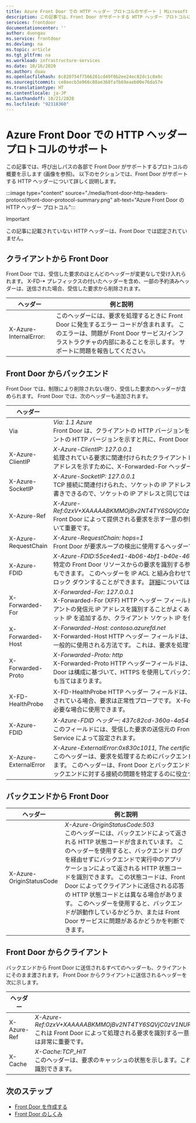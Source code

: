 ```yaml
---
title: Azure Front Door での HTTP ヘッダー プロトコルのサポート | Microsoft Docs
description: この記事では、Front Door がサポートする HTTP ヘッダー プロトコルについて説明します。
services: frontdoor
documentationcenter: ''
author: duongau
ms.service: frontdoor
ms.devlang: na
ms.topic: article
ms.tgt_pltfrm: na
ms.workload: infrastructure-services
ms.date: 10/16/2020
ms.author: duau
ms.openlocfilehash: 6c820754f7566261cd49f0b2ee24ec82dc1c8a9c
ms.sourcegitcommit: ce8eecb3e966c08ae368fafb69eaeb00e76da57e
ms.translationtype: HT
ms.contentlocale: ja-JP
ms.lasthandoff: 10/21/2020
ms.locfileid: "92318360"
---
```

# <a name="protocol-support-for-http-headers-in-azure-front-door"></a>Azure Front Door での HTTP ヘッダー プロトコルのサポート
この記事では、呼び出しパスの各部で Front Door がサポートするプロトコルの概要を示します (画像を参照)。 以下のセクションでは、Front Door がサポートする HTTP ヘッダーについて詳しく説明します。

:::image type="content" source="./media/front-door-http-headers-protocol/front-door-protocol-summary.png" alt-text="Azure Front Door の HTTP ヘッダー プロトコル":::

>[!IMPORTANT]
>この記事に記載されていない HTTP ヘッダーは、Front Door では認定されていません。

## <a name="client-to-front-door"></a>クライアントから Front Door
Front Door では、受信した要求のほとんどのヘッダーが変更なしで受け入れられます。 X-FD-* プレフィックスの付いたヘッダーを含め、一部の予約済みヘッダーは、送信された場合、受信した要求から削除されます。

| ヘッダー  | 例と説明 |
| ------------- | ------------- |
| X-Azure-InternalError:  | このヘッダーには、要求を処理するときに Front Door に発生するエラー コードが含まれます。 このエラーは、問題が Front Door サービス/インフラストラクチャの内部にあることを示します。 サポートに問題を報告してください。  |

## <a name="front-door-to-backend"></a>Front Door からバックエンド

Front Door では、制限により削除されない限り、受信した要求のヘッダーが含められます。 Front Door では、次のヘッダーも追加されます。

| ヘッダー  | 例と説明 |
| ------------- | ------------- |
| Via |  *Via: 1.1 Azure* </br> Front Door は、クライアントの HTTP バージョンを追加し、その後ろに、Via ヘッダーの値として *Azure* を付けます。 このヘッダーは、クライアントの HTTP バージョンを示すと共に、Front Door がクライアントとバックエンドの間での要求の中間受信者となったことを示します。  |
| X-Azure-ClientIP | *X-Azure-ClientIP: 127.0.0.1* </br> 処理されている要求に関連付けられたクライアント IP アドレスを表します。 たとえば、プロキシから送信される要求では、最初の呼び出し元の IP アドレスを示すために、X-Forwarded-For ヘッダーが追加されることがあります。 |
| X-Azure-SocketIP |  *X-Azure-SocketIP: 127.0.0.1* </br> TCP 接続に関連付けられた、ソケットの IP アドレス (現在の要求の送信元) を表します。 要求のクライアント IP アドレスは、ユーザーが任意に上書きできるので、ソケットの IP アドレスと同じではない場合もあります。|
| X-Azure-Ref | *X-Azure-Ref:0zxV+XAAAAABKMMOjBv2NT4TY6SQVjC0zV1NURURHRTA2MTkANDM3YzgyY2QtMzYwYS00YTU0LTk0YzMtNWZmNzA3NjQ3Nzgz* </br> Front Door によって提供される要求を示す一意の参照文字列です。 これは、アクセス ログの検索に使用されるため、トラブルシューティングにおいて重要です。|
| X-Azure-RequestChain |  *X-Azure-RequestChain: hops=1* </br> Front Door が要求ループの検出に使用するヘッダーであり、ユーザーはそれに対する依存関係を取得することはできません。 |
| X-Azure-FDID | *X-Azure-FDID:55ce4ed1-4b06-4bf1-b40e-4638452104da* <br/> 特定の Front Door リソースからの要求を識別する参照文字列です。 この値は、Azure portal で確認することも、管理 API を使用して取得することもできます。 このヘッダーを IP ACL と組み合わせて使用して、特定の Front Door リソースからの要求のみを受け入れるようにエンドポイントをロック ダウンすることができます。 [詳細](front-door-faq.md#how-do-i-lock-down-the-access-to-my-backend-to-only-azure-front-door)については、FAQ を参照してください。 |
| X-Forwarded-For | *X-Forwarded-For: 127.0.0.1* </br> X-Forwarded-For (XFF) HTTP ヘッダー フィールドは、HTTP プロキシまたはロード バランサーを経由して Web サーバーに接続しているクライアントの発信元 IP アドレスを識別することがよくあります。 既存の XFF ヘッダーがあった場合、Front Door はそのヘッダーにクライアント ソケット IP を追加するか、クライアント ソケット IP を使用した XFF ヘッダーを追加します。 |
| X-Forwarded-Host | *X-Forwarded-Host: contoso.azurefd.net* </br> X-Forwarded-Host HTTP ヘッダー フィールドは、Host HTTP 要求ヘッダー内でクライアントによって要求された元のホストを識別するために一般的に使用される方法です。 これは、要求を処理するバックエンド サーバーによって Front Door からのホスト名が異なる場合があるからです。 |
| X-Forwarded-Proto | *X-Forwarded-Proto: http* </br> X-Forwarded-Proto HTTP ヘッダーフィールドは、HTTP 要求の発信元のプロトコルを識別するために使用されることがよくあります。 Front Door は構成に基づいて、HTTPS を使用してバックエンドと通信する場合があります。 これは、リバース プロキシへの要求が HTTP である場合でも当てはまります。 |
| X-FD-HealthProbe | X-FD-HealthProbe HTTP ヘッダー フィールドは、Front Door からの正常性プローブを識別するために使用されます。 このヘッダーが 1 に設定されている場合、要求は正常性プローブです。 X-Forwarded-Host ヘッダー フィールドを使用して、特定の Front Door からの厳密なアクセスが必要な場合に使用できます。 |
|X-Azure-FDID | *X-Azure-FDID ヘッダー: 437c82cd-360a-4a54-94c3-5ff707647783* </br> このフィールドには、受信した要求の送信元の Front Door を特定できる frontdoorID が含まれています。 このフィールドは、Azure Front Door Service によって設定されます。 | 
|X-Azure-ExternalError | *X-Azure-ExternalError:0x830c1011, The certificate authority is unfamiliar.* </br> このヘッダーは、要求を処理するためにバックエンド サーバーへの接続を確立している間に Front Door サーバーに発生するエラー コードを示します。 このヘッダーは、Front Door とバックエンド アプリケーションの間の接続に関する問題を特定するのに役立ちます。 このヘッダーには、バックエンドに対する接続の問題を特定するのに役立つ詳細なエラー メッセージが含まれます (たとえば、DNS 解決、無効な証明書など)。 | 

## <a name="backend-to-front-door"></a>バックエンドから Front Door

| ヘッダー  | 例と説明 |
| ------------- | ------------- |
| X-Azure-OriginStatusCode |  *X-Azure-OriginStatusCode:503* </br> このヘッダーには、バックエンドによって返される HTTP 状態コードが含まれています。 このヘッダーを使用すると、バックエンド ログを経由せずにバックエンドで実行中のアプリケーションによって返される HTTP 状態コードを識別できます。 この状態コードは、Front Door によってクライアントに送信される応答の HTTP 状態コードとは異なる場合があります。 このヘッダーを使用すると、バックエンドが誤動作しているかどうか、または Front Door サービスに問題があるかどうかを判断できます。 |

## <a name="front-door-to-client"></a>Front Door からクライアント

バックエンドから Front Door に送信されるすべてのヘッダーも、クライアントにそのまま渡されます。 Front Door からクライアントに送信されるヘッダーを次に示します。

| ヘッダー  | 例と説明 |
| ------------- | ------------- |
| X-Azure-Ref |  *X-Azure-Ref:0zxV+XAAAAABKMMOjBv2NT4TY6SQVjC0zV1NURURHRTA2MTkANDM3YzgyY2QtMzYwYS00YTU0LTk0YzMtNWZmNzA3NjQ3Nzgz* </br> これは Front Door によって処理される要求を識別する一意の参照文字列です。アクセス ログの検索に使用されるため、トラブルシューティングには非常に重要です。|
| X-Cache | *X-Cache:TCP_HIT* </br> このヘッダーは、要求のキャッシュの状態を示します。これにより、応答のコンテンツが Front Door のキャッシュから提供されているかどうかを識別できます。 |

## <a name="next-steps"></a>次のステップ

- [Front Door を作成する](quickstart-create-front-door.md)
- [Front Door のしくみ](front-door-routing-architecture.md)
